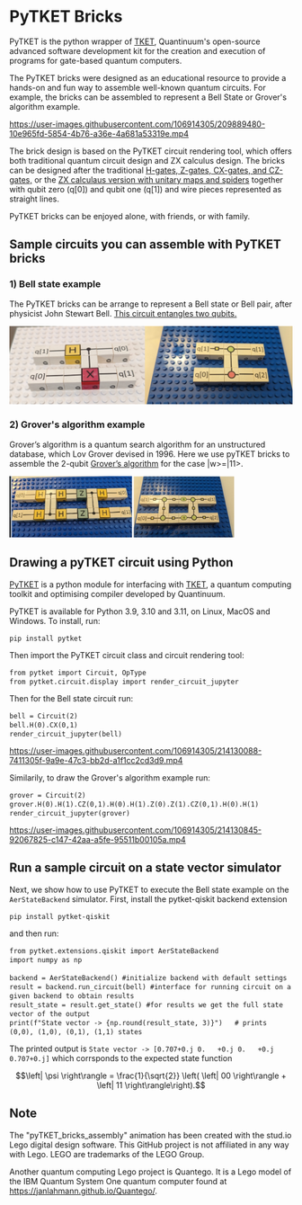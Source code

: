 #  PyTKET Bricks

PyTKET is the python wrapper of [TKET](https://www.quantinuum.com/developers/tket), Quantinuum's open-source advanced software development kit for the creation and execution of programs for gate-based quantum computers. 

The PyTKET bricks were designed as an educational resource to provide a hands-on and fun way to assemble well-known quantum circuits. For example, the bricks can be assembled to represent a Bell State or Grover's algorithm example. 

https://user-images.githubusercontent.com/106914305/209889480-10e965fd-5854-4b76-a36e-4a681a53319e.mp4

The brick design is based on the PyTKET circuit rendering tool, which offers both traditional quantum circuit design and ZX calculus design. The bricks can be designed after the traditional [H-gates, Z-gates, CX-gates, and CZ-gates,](https://en.wikipedia.org/wiki/Quantum_logic_gate) or the [ZX calculaus version with unitary maps and spiders](https://en.wikipedia.org/wiki/ZX-calculus) together with qubit zero (q[0]) and qubit one (q[1]) and wire pieces represented as straight lines.

PyTKET bricks can be enjoyed alone, with friends, or with family.


## Sample circuits you can assemble with PyTKET bricks

### 1) Bell state example

The PyTKET bricks can be arrange to represent a Bell state or Bell pair, after physicist John Stewart Bell. [This circuit entangles two qubits.](https://en.wikipedia.org/wiki/Bell_state) 

<img src="Images/Bell2.jpg" width="600" >


### 2) Grover's algorithm example

Grover’s algorithm is a quantum search algorithm for an unstructured database, which Lov Grover devised in 1996. Here we use pyTKET bricks to assemble the 2-qubit [Grover’s algorithm](https://en.wikipedia.org/wiki/Grover%27s_algorithm) for the case |w>=|11>.

<img src="Images/Grover2.jpg" width="400" >

## Drawing a pyTKET circuit using Python

[PyTKET](https://cqcl.github.io/pytket/manual/index.html) is a python module for interfacing with [TKET](https://www.quantinuum.com/developers/tket), a quantum computing toolkit and optimising compiler developed by Quantinuum.

PyTKET is available for Python 3.9, 3.10 and 3.11, on Linux, MacOS and Windows. To install, run:

```shell
pip install pytket
```

Then import the PyTKET circuit class and circuit rendering tool:

```shell
from pytket import Circuit, OpType
from pytket.circuit.display import render_circuit_jupyter
```

Then for the Bell state circuit run:
```shell
bell = Circuit(2)
bell.H(0).CX(0,1)
render_circuit_jupyter(bell)
```
https://user-images.githubusercontent.com/106914305/214130088-7411305f-9a9e-47c3-bb2d-a1f1cc2cd3d9.mp4

Similarily, to draw the Grover's algorithm example run:
```shell
grover = Circuit(2)
grover.H(0).H(1).CZ(0,1).H(0).H(1).Z(0).Z(1).CZ(0,1).H(0).H(1)
render_circuit_jupyter(grover)
```
https://user-images.githubusercontent.com/106914305/214130845-92067825-c147-42aa-a5fe-95511b00105a.mp4


## Run a sample circuit on a state vector simulator

Next, we show how to use PyTKET to execute the Bell state example on the `AerStateBackend` simulator. First, install the pytket-qiskit backend extension

```shell
pip install pytket-qiskit
```

and then run:

```shell
from pytket.extensions.qiskit import AerStateBackend
import numpy as np

backend = AerStateBackend() #initialize backend with default settings
result = backend.run_circuit(bell) #interface for running circuit on a given backend to obtain results
result_state = result.get_state() #for results we get the full state vector of the output
print(f"State vector -> {np.round(result_state, 3)}")   # prints (0,0), (1,0), (0,1), (1,1) states
```

The printed output is
`State vector -> [0.707+0.j 0.   +0.j 0.   +0.j 0.707+0.j]`
which corrsponds to the expected state function
```math
\left| \psi \right\rangle = \frac{1}{\sqrt{2}} \left( \left| 00 \right\rangle + \left| 11 \right\rangle\right).
```

## Note

The "pyTKET_bricks_assembly" animation has been created with the stud.io Lego digital design software. This GitHub project is not affiliated in any way with Lego. LEGO are trademarks of the LEGO Group.

Another quantum computing Lego project is Quantego. It is a Lego model of the IBM Quantum System One quantum computer found at https://janlahmann.github.io/Quantego/.
